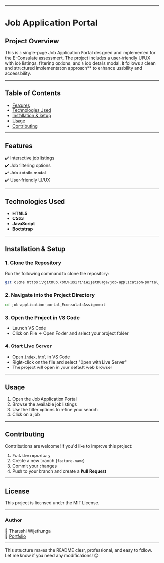 

---

# Job Application Portal 

## Project Overview
This is a single-page Job Application Portal designed and implemented for the E-Consulate assessment. The project includes a user-friendly UI/UX with job listings, filtering options, and a job details modal. It follows a clean and structured implementation approach** to enhance usability and accessibility.  

---

## Table of Contents  
- [Features](#features)  
- [Technologies Used](#technologies-used)  
- [Installation & Setup](#installation--setup)  
- [Usage](#usage)  
- [Contributing](#contributing)   

---

## Features 
✔️ Interactive job listings  
✔️ Job filtering options  
✔️ Job details modal  
✔️ User-friendly UI/UX  

---

## Technologies Used 
- **HTML5** 
- **CSS3**  
- **JavaScript**  
- **Bootstrap**  

---

## Installation & Setup

### 1. Clone the Repository 
Run the following command to clone the repository:  
```sh
git clone https://github.com/RusiriniWijethunga/job-application-portal_EconsulateAssignment.git
```

### 2. Navigate into the Project Directory 
```sh
cd job-application-portal_EconsulateAssignment
```

### 3. Open the Project in VS Code  
- Launch VS Code  
- Click on File → Open Folder and select your project folder  

### 4. Start Live Server  
- Open `index.html` in VS Code  
- Right-click on the file and select "Open with Live Server"  
- The project will open in your default web browser  

---

## Usage  
1. Open the Job Application Portal  
2. Browse the available job listings  
3. Use the filter options to refine your search  
4. Click on a job  

---

## Contributing  
Contributions are welcome! If you'd like to improve this project:  
1. Fork the repository  
2. Create a new branch (`feature-name`)  
3. Commit your changes  
4. Push to your branch and create a **Pull Request**  

---

## License 
This project is licensed under the MIT License.  

---

### Author  
📌 Tharushi Wijethunga  
🔗 [Portfolio](https://www.tharushi.live)  

---

This structure makes the README clear, professional, and easy to follow. Let me know if you need any modifications! 😊